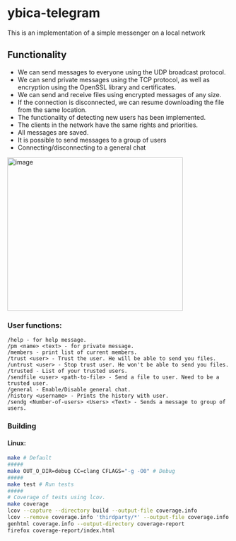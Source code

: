 # ybica-telegram

This is an implementation of a simple messenger on a local network

## Functionality

- We can send messages to everyone using the UDP broadcast protocol.
- We can send private messages using the TCP protocol, as well as encryption using the OpenSSL library and certificates.
- We can send and receive files using encrypted messages of any size.
- If the connection is disconnected, we can resume downloading the file from the same location.
- The functionality of detecting new users has been implemented.
- The clients in the network have the same rights and priorities.
- All messages are saved.
- It is possible to send messages to a group of users
- Connecting/disconnecting to a general chat

<img width="397" height="346" alt="image" src="https://github.com/user-attachments/assets/f00ceda9-136b-4a5d-b056-a35007c02ed4" />

### User functions:

```
/help - for help message.
/pm <name> <text> - for private message.
/members - print list of current members.
/trust <user> - Trust the user. He will be able to send you files.
/untrust <user> - Stop trust user. He won't be able to send you files.
/trusted - List of your trusted users.
/sendfile <user> <path-to-file> - Send a file to user. Need to be a trusted user.
/general - Enable/Disable general chat.
/history <username> - Prints the history with user.
/sendg <Number-of-users> <Users> <Text> - Sends a message to group of users.
```

### Building

#### Linux:

```bash
make # Default
#####
make OUT_O_DIR=debug CC=clang CFLAGS="-g -O0" # Debug
#####
make test # Run tests
#####
# Coverage of tests using lcov.
make coverage
lcov --capture --directory build --output-file coverage.info
lcov --remove coverage.info 'thirdparty/*' --output-file coverage.info
genhtml coverage.info --output-directory coverage-report
firefox coverage-report/index.html
```
